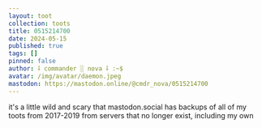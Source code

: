 ```yaml
---
layout: toot
collection: toots
title: 0515214700
date: 2024-05-15
published: true
tags: []
pinned: false
author: ⸸ commander ░ nova ⸸ :~$
avatar: /img/avatar/daemon.jpeg
mastodon: https://mastodon.online/@cmdr_nova/0515214700
---
```


it's a little wild and scary that mastodon.social has backups of all of my toots from 2017-2019 from servers that no longer exist, including my own

